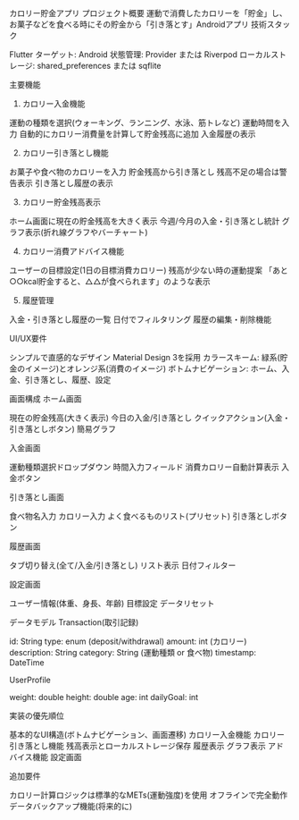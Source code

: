 カロリー貯金アプリ
プロジェクト概要
運動で消費したカロリーを「貯金」し、お菓子などを食べる時にその貯金から「引き落とす」Androidアプリ
技術スタック

Flutter
ターゲット: Android
状態管理: Provider または Riverpod
ローカルストレージ: shared_preferences または sqflite

主要機能
1. カロリー入金機能

運動の種類を選択(ウォーキング、ランニング、水泳、筋トレなど)
運動時間を入力
自動的にカロリー消費量を計算して貯金残高に追加
入金履歴の表示

2. カロリー引き落とし機能

お菓子や食べ物のカロリーを入力
貯金残高から引き落とし
残高不足の場合は警告表示
引き落とし履歴の表示

3. カロリー貯金残高表示

ホーム画面に現在の貯金残高を大きく表示
今週/今月の入金・引き落とし統計
グラフ表示(折れ線グラフやバーチャート)

4. カロリー消費アドバイス機能

ユーザーの目標設定(1日の目標消費カロリー)
残高が少ない時の運動提案
「あと○○kcal貯金すると、△△が食べられます」のような表示

5. 履歴管理

入金・引き落とし履歴の一覧
日付でフィルタリング
履歴の編集・削除機能

UI/UX要件

シンプルで直感的なデザイン
Material Design 3を採用
カラースキーム: 緑系(貯金のイメージ)とオレンジ系(消費のイメージ)
ボトムナビゲーション: ホーム、入金、引き落とし、履歴、設定

画面構成
ホーム画面

現在の貯金残高(大きく表示)
今日の入金/引き落とし
クイックアクション(入金・引き落としボタン)
簡易グラフ

入金画面

運動種類選択ドロップダウン
時間入力フィールド
消費カロリー自動計算表示
入金ボタン

引き落とし画面

食べ物名入力
カロリー入力
よく食べるものリスト(プリセット)
引き落としボタン

履歴画面

タブ切り替え(全て/入金/引き落とし)
リスト表示
日付フィルター

設定画面

ユーザー情報(体重、身長、年齢)
目標設定
データリセット

データモデル
Transaction(取引記録)

id: String
type: enum (deposit/withdrawal)
amount: int (カロリー)
description: String
category: String (運動種類 or 食べ物)
timestamp: DateTime

UserProfile

weight: double
height: double
age: int
dailyGoal: int

実装の優先順位

基本的なUI構造(ボトムナビゲーション、画面遷移)
カロリー入金機能
カロリー引き落とし機能
残高表示とローカルストレージ保存
履歴表示
グラフ表示
アドバイス機能
設定画面

追加要件

カロリー計算ロジックは標準的なMETs(運動強度)を使用
オフラインで完全動作
データバックアップ機能(将来的に)